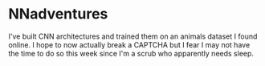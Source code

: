 # NNadventures

I've built CNN architectures and trained them on an animals dataset I found online.
I hope to now actually break a CAPTCHA but I fear I may not have the time to do so this week since I'm a scrub who apparently needs sleep. 

